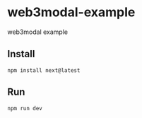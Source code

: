 # web3modal-example
web3modal example


## Install
```
npm install next@latest
```

## Run
```
npm run dev
```
